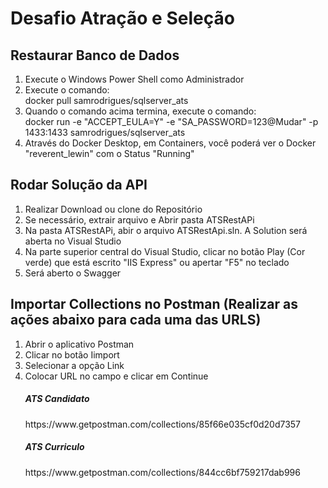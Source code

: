 <h1>Desafio Atração e Seleção</h1>

<h2>Restaurar Banco de Dados</h2>
<ol>
  <li>Execute o Windows Power Shell como Administrador</li>
  <li>Execute o comando: <br> docker pull samrodrigues/sqlserver_ats</li>
  <li>Quando o comando acima termina, execute o comando: <br> docker run -e "ACCEPT_EULA=Y" -e "SA_PASSWORD=123@Mudar" -p 1433:1433 samrodrigues/sqlserver_ats</li>
  <li>Através do Docker Desktop, em Containers, você poderá ver o Docker "reverent_lewin" com o Status "Running"</li>
</ol>

<h2>Rodar Solução da API</h2>
<ol>
  <li>Realizar Download ou clone do Repositório</li>
  <li>Se necessário, extrair arquivo e Abrir pasta ATSRestAPi</li>
  <li>Na pasta ATSRestAPi, abir o arquivo ATSRestApi.sln. A Solution será aberta no Visual Studio</li>
  <li>Na parte superior central do Visual Studio, clicar no botão Play (Cor verde) que está escrito "IIS Express" ou apertar "F5" no teclado</li>
  <li>Será aberto o Swagger</li>
</ol>

<h2>Importar Collections no Postman  (Realizar as ações abaixo para cada uma das URLS)</h2>
<ol>
  <li>Abrir o aplicativo Postman</li>
  <li>Clicar no botão Iimport</li>
  <li>Selecionar a opção Link</li>
  <li>Colocar URL no campo e clicar em Continue
     <h5>ATS Candidato</h5>
     https://www.getpostman.com/collections/85f66e035cf0d20d7357
     <h5>ATS Curriculo</h5>
     https://www.getpostman.com/collections/844cc6bf759217dab996</li>
 </ol>
